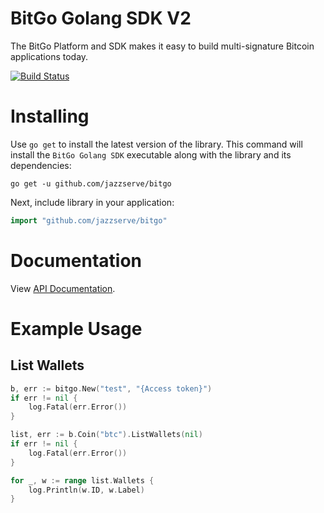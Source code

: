 # BitGo Golang SDK V2

The BitGo Platform and SDK makes it easy to build multi-signature Bitcoin applications today.

[![Build Status](https://travis-ci.com/jazzserve/bitgo.svg?branch=master)](https://travis-ci.com/jazzserve/bitgo)

# Installing
Use `go get` to install the latest version of the library. This command will install the `BitGo Golang SDK` executable along with the library and its dependencies:

    go get -u github.com/jazzserve/bitgo

Next, include library in your application:

```go
import "github.com/jazzserve/bitgo"
```
# Documentation

View [API Documentation](https://www.bitgo.com/api/v2).

# Example Usage

## List Wallets
```go
b, err := bitgo.New("test", "{Access token}")
if err != nil {
	log.Fatal(err.Error())
}

list, err := b.Coin("btc").ListWallets(nil)
if err != nil {
	log.Fatal(err.Error())
}

for _, w := range list.Wallets {
	log.Println(w.ID, w.Label)
}
```
